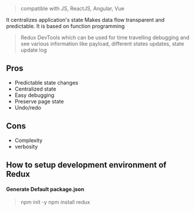 > compatible with JS, ReactJS, Angular, Vue

It centralizes application's state
Makes data flow transparent and predictable. It is based on function programming

> Redux DevTools which can be used for time travelling debugging and see various information like payload, different states updates, state update log  


## Pros

* Predictable state changes
* Centralized state
* Easy debugging
* Preserve page state
* Undo/redo

## Cons

* Complexity
* verbosity

## How to setup development environment of Redux




#### Generate Default package.json
>npm init -y
>npm install redux
>
